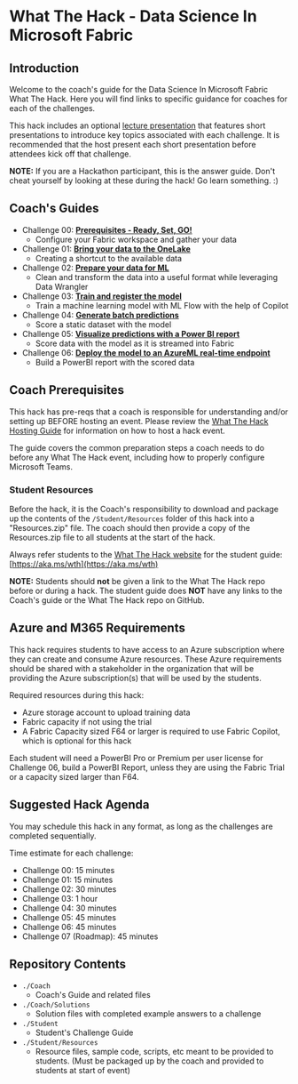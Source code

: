 # What The Hack - Data Science In Microsoft Fabric

## Introduction

Welcome to the coach's guide for the Data Science In Microsoft Fabric What The Hack. Here you will find links to specific guidance for coaches for each of the challenges.

This hack includes an optional [lecture presentation](Lectures.pptx) that features short presentations to introduce key topics associated with each challenge. It is recommended that the host present each short presentation before attendees kick off that challenge.

**NOTE:** If you are a Hackathon participant, this is the answer guide. Don't cheat yourself by looking at these during the hack! Go learn something. :)

## Coach's Guides

- Challenge 00: **[Prerequisites - Ready, Set, GO!](./Solution-00.md)**
	 - Configure your Fabric workspace and gather your data
- Challenge 01: **[Bring your data to the OneLake](./Solution-01.md)**
	 - Creating a shortcut to the available data
- Challenge 02: **[Prepare your data for ML](./Solution-02.md)**
	 - Clean and transform the data into a useful format while leveraging Data Wrangler
- Challenge 03: **[Train and register the model](./Solution-03.md)**
	 - Train a machine learning model with ML Flow with the help of Copilot
- Challenge 04: **[Generate batch predictions](./Solution-04.md)**
	 - Score a static dataset with the model
- Challenge 05: **[Visualize predictions with a Power BI report ](./Solution-05.md)**
	 - Score data with the model as it is streamed into Fabric
- Challenge 06: **[Deploy the model to an AzureML real-time endpoint](./Solution-06.md)**
	 - Build a PowerBI report with the scored data

## Coach Prerequisites

This hack has pre-reqs that a coach is responsible for understanding and/or setting up BEFORE hosting an event. Please review the [What The Hack Hosting Guide](https://aka.ms/wthhost) for information on how to host a hack event.

The guide covers the common preparation steps a coach needs to do before any What The Hack event, including how to properly configure Microsoft Teams.

### Student Resources

Before the hack, it is the Coach's responsibility to download and package up the contents of the `/Student/Resources` folder of this hack into a "Resources.zip" file. The coach should then provide a copy of the Resources.zip file to all students at the start of the hack.

Always refer students to the [What The Hack website](https://aka.ms/wth) for the student guide: [https://aka.ms/wth](https://aka.ms/wth)

**NOTE:** Students should **not** be given a link to the What The Hack repo before or during a hack. The student guide does **NOT** have any links to the Coach's guide or the What The Hack repo on GitHub.


## Azure and M365 Requirements

This hack requires students to have access to an Azure subscription where they can create and consume Azure resources. These Azure requirements should be shared with a stakeholder in the organization that will be providing the Azure subscription(s) that will be used by the students.

Required resources during this hack:
- Azure storage account to upload training data
- Fabric capacity if not using the trial
- A Fabric Capacity sized F64 or larger is required to use Fabric Copilot, which is optional for this hack

Each student will need a PowerBI Pro or Premium per user license for Challenge 06, build a PowerBI Report, unless they are using the Fabric Trial or a capacity sized larger than F64. 

## Suggested Hack Agenda 

You may schedule this hack in any format, as long as the challenges are completed sequentially.

Time estimate for each challenge:
- Challenge 00: 15 minutes
- Challenge 01: 15 minutes
- Challenge 02: 30 minutes
- Challenge 03: 1 hour
- Challenge 04: 30 minutes
- Challenge 05: 45 minutes
- Challenge 06: 45 minutes
- Challenge 07 (Roadmap): 45 minutes

## Repository Contents

- `./Coach`
  - Coach's Guide and related files
- `./Coach/Solutions`
  - Solution files with completed example answers to a challenge
- `./Student`
  - Student's Challenge Guide
- `./Student/Resources`
  - Resource files, sample code, scripts, etc meant to be provided to students. (Must be packaged up by the coach and provided to students at start of event)
